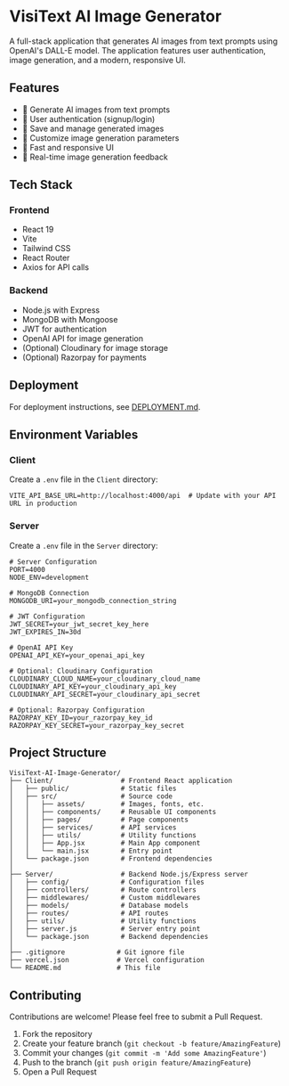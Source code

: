# VisiText AI Image Generator

A full-stack application that generates AI images from text prompts using OpenAI's DALL-E model. The application features user authentication, image generation, and a modern, responsive UI.

## Features

- 🎨 Generate AI images from text prompts
- 🔐 User authentication (signup/login)
- 💾 Save and manage generated images
- 🌈 Customize image generation parameters
- 🚀 Fast and responsive UI
- 🔄 Real-time image generation feedback

## Tech Stack

### Frontend
- React 19
- Vite
- Tailwind CSS
- React Router
- Axios for API calls

### Backend
- Node.js with Express
- MongoDB with Mongoose
- JWT for authentication
- OpenAI API for image generation
- (Optional) Cloudinary for image storage
- (Optional) Razorpay for payments

## Deployment

For deployment instructions, see [DEPLOYMENT.md](DEPLOYMENT.md).

## Environment Variables

### Client
Create a `.env` file in the `Client` directory:

```env
VITE_API_BASE_URL=http://localhost:4000/api  # Update with your API URL in production
```

### Server
Create a `.env` file in the `Server` directory:

```env
# Server Configuration
PORT=4000
NODE_ENV=development

# MongoDB Connection
MONGODB_URI=your_mongodb_connection_string

# JWT Configuration
JWT_SECRET=your_jwt_secret_key_here
JWT_EXPIRES_IN=30d

# OpenAI API Key
OPENAI_API_KEY=your_openai_api_key

# Optional: Cloudinary Configuration
CLOUDINARY_CLOUD_NAME=your_cloudinary_cloud_name
CLOUDINARY_API_KEY=your_cloudinary_api_key
CLOUDINARY_API_SECRET=your_cloudinary_api_secret

# Optional: Razorpay Configuration
RAZORPAY_KEY_ID=your_razorpay_key_id
RAZORPAY_KEY_SECRET=your_razorpay_key_secret
```

## Project Structure

```
VisiText-AI-Image-Generator/
├── Client/                 # Frontend React application
│   ├── public/             # Static files
│   ├── src/                # Source code
│   │   ├── assets/         # Images, fonts, etc.
│   │   ├── components/     # Reusable UI components
│   │   ├── pages/          # Page components
│   │   ├── services/       # API services
│   │   ├── utils/          # Utility functions
│   │   ├── App.jsx         # Main App component
│   │   └── main.jsx        # Entry point
│   └── package.json        # Frontend dependencies
│
├── Server/                 # Backend Node.js/Express server
│   ├── config/             # Configuration files
│   ├── controllers/        # Route controllers
│   ├── middlewares/        # Custom middlewares
│   ├── models/             # Database models
│   ├── routes/             # API routes
│   ├── utils/              # Utility functions
│   ├── server.js           # Server entry point
│   └── package.json        # Backend dependencies
│
├── .gitignore             # Git ignore file
├── vercel.json            # Vercel configuration
└── README.md              # This file
```

## Contributing

Contributions are welcome! Please feel free to submit a Pull Request.

1. Fork the repository
2. Create your feature branch (`git checkout -b feature/AmazingFeature`)
3. Commit your changes (`git commit -m 'Add some AmazingFeature'`)
4. Push to the branch (`git push origin feature/AmazingFeature`)
5. Open a Pull Request


